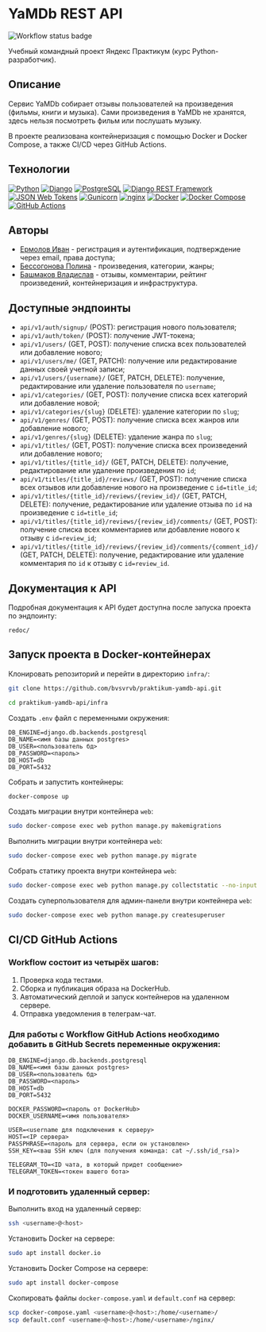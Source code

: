 # YaMDb REST API
![Workflow status badge](https://github.com/bvsvrvb/yamdb_final/actions/workflows/yamdb_workflow.yml/badge.svg)

Учебный командный проект Яндекс Практикум (курс Python-разработчик).

## Описание
Сервис YaMDb собирает отзывы пользователей на произведения (фильмы, книги и музыка). Сами произведения в YaMDb не хранятся, здесь нельзя посмотреть фильм или послушать музыку.

В проекте реализована контейнеризация с помощью Docker и Docker Compose, а также CI/CD через GitHub Actions.

## Технологии
[![Python](https://img.shields.io/badge/Python-3.7-3776AB?logo=python)](https://www.python.org/)
[![Django](https://img.shields.io/badge/Django-2.2-092E20?&logo=django)](https://www.djangoproject.com/)
[![PostgreSQL](https://img.shields.io/badge/PostgreSQL-grey?logo=postgresql)](https://www.postgresql.org/)
[![Django REST Framework](https://img.shields.io/badge/Django_REST_Framework-grey?logo=django)](https://www.django-rest-framework.org/)
[![JSON Web Tokens](https://img.shields.io/badge/JSON_Web_Tokens-grey?logo=jsonwebtokens)](https://jwt.io/)
[![Gunicorn](https://img.shields.io/badge/Gunicorn-grey?logo=gunicorn)](https://gunicorn.org/)
[![nginx](https://img.shields.io/badge/nginx-grey?logo=nginx)](https://nginx.org/)
[![Docker](https://img.shields.io/badge/Docker-grey?logo=docker)](https://www.docker.com/)
[![Docker Compose](https://img.shields.io/badge/Docker_Compose-grey?logo=docker)](https://docs.docker.com/compose/)
[![GitHub Actions](https://img.shields.io/badge/GitHub_Actions-grey?logo=githubactions)](https://github.com/features/actions)

## Авторы
- [Ермолов Иван](https://github.com/ErmolovIvan) - регистрация и аутентификация, подтверждение через email, права доступа;
- [Бессогонова Полина](https://github.com/polinabess) - произведения, категории, жанры;
- [Башмаков Владислав](https://www.youtube.com/watch?v=dQw4w9WgXcQ) - отзывы, комментарии, рейтинг произведений, контейнеризация и инфраструктура.

## Доступные эндпоинты
- `api/v1/auth/signup/` (POST): регистрация нового пользователя;
- `api/v1/auth/token/` (POST): получение JWT-токена;
- `api/v1/users/` (GET, POST): получение списка всех пользователей или добавление нового;
- `api/v1/users/me/` (GET, PATCH): получение или редактирование данных своей учетной записи;
- `api/v1/users/{username}/` (GET, PATCH, DELETE): получение, редактирование или удаление пользователя по `username`;
- `api/v1/categories/` (GET, POST): получение списка всех категорий или добавление новой;
- `api/v1/categories/{slug}` (DELETE): удаление категории по `slug`;
- `api/v1/genres/` (GET, POST): получение списка всех жанров или добавление нового;
- `api/v1/genres/{slug}` (DELETE): удаление жанра по `slug`;
- `api/v1/titles/` (GET, POST): получение списка всех произведений или добавление нового;
- `api/v1/titles/{title_id}/` (GET, PATCH, DELETE): получение, редактирование или удаление произведения по `id`;
- `api/v1/titles/{title_id}/reviews/` (GET, POST): получение списка всех отзывов или добавление нового на произведение с  `id=title_id`;
- `api/v1/titles/{title_id}/reviews/{review_id}/` (GET, PATCH, DELETE): получение, редактирование или удаление отзыва по `id` на произведение с `id=title_id`;
- `api/v1/titles/{title_id}/reviews/{review_id}/comments/` (GET, POST): получение списка всех комментариев или добавление нового к отзыву с `id=review_id`;
- `api/v1/titles/{title_id}/reviews/{review_id}/comments/{comment_id}/` (GET, PATCH, DELETE): получение, редактирование или удаление комментария по `id` к отзыву с `id=review_id`.

## Документация к API
Подробная документация к API будет доступна после запуска проекта по эндпоинту:
```
redoc/
```

## Запуск проекта в Docker-контейнерах
Клонировать репозиторий и перейти в директорию `infra/`:
```bash
git clone https://github.com/bvsvrvb/praktikum-yamdb-api.git
```
```bash
cd praktikum-yamdb-api/infra
```

Создать `.env` файл с переменными окружения:
```
DB_ENGINE=django.db.backends.postgresql
DB_NAME=<имя базы данных postgres>
DB_USER=<пользователь бд>
DB_PASSWORD=<пароль>
DB_HOST=db
DB_PORT=5432
```

Собрать и запустить контейнеры:
```bash
docker-compose up
```

Создать миграции внутри контейнера `web`:
 ```bash
 sudo docker-compose exec web python manage.py makemigrations
 ```

Выполнить миграции внутри контейнера `web`:
 ```bash
 sudo docker-compose exec web python manage.py migrate
 ```

Собрать статику проекта внутри контейнера `web`:
 ```bash
 sudo docker-compose exec web python manage.py collectstatic --no-input
 ```  

Создать суперпользователя для админ-панели внутри контейнера `web`:
 ```bash
 sudo docker-compose exec web python manage.py createsuperuser
 ```

## CI/CD GitHub Actions

### Workflow состоит из четырёх шагов:

   1. Проверка кода тестами.
   2. Сборка и публикация образа на DockerHub.
   3. Автоматический деплой и запуск контейнеров на удаленном сервере.
   4. Отправка уведомления в телеграм-чат.

### Для работы с Workflow GitHub Actions необходимо добавить в GitHub Secrets переменные окружения:
```
DB_ENGINE=django.db.backends.postgresql
DB_NAME=<имя базы данных postgres>
DB_USER=<пользователь бд>
DB_PASSWORD=<пароль>
DB_HOST=db
DB_PORT=5432

DOCKER_PASSWORD=<пароль от DockerHub>
DOCKER_USERNAME=<имя пользователя>

USER=<username для подключения к серверу>
HOST=<IP сервера>
PASSPHRASE=<пароль для сервера, если он установлен>
SSH_KEY=<ваш SSH ключ (для получения команда: cat ~/.ssh/id_rsa)>

TELEGRAM_TO=<ID чата, в который придет сообщение>
TELEGRAM_TOKEN=<токен вашего бота>
```

### И подготовить удаленный сервер:
Выполнить вход на удаленный сервер:
```bash
ssh <username>@<host>
```

Установить Docker на сервере:
```bash
sudo apt install docker.io 
```

Установить Docker Compose на сервере:
```bash
sudo apt install docker-compose
```

Скопировать файлы `docker-compose.yaml` и `default.conf` на сервер:
```bash
scp docker-compose.yaml <username>@<host>:/home/<username>/
scp default.conf <username>@<host>:/home/<username>/nginx/
```
